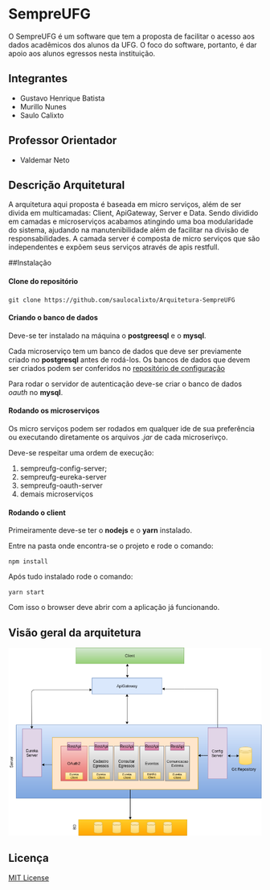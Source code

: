 # SempreUFG

O SempreUFG é um software que tem a proposta de facilitar o acesso aos dados acadêmicos dos alunos da UFG. O foco do software, portanto, é dar apoio aos alunos egressos nesta instituição.

## Integrantes
* Gustavo Henrique Batista
* Murillo Nunes
* Saulo Calixto
## Professor Orientador
* Valdemar Neto

## Descrição Arquitetural

A arquitetura aqui proposta é baseada em micro serviços, além de ser divida em multicamadas: Client, ApiGateway, Server e Data. Sendo dividido em camadas e microserviços acabamos atingindo uma boa modularidade do sistema, ajudando na manutenibilidade além de facilitar na divisão de responsabilidades. A camada server é composta de micro serviços que são independentes e expõem seus serviços através de apis restfull.

##Instalação

#### Clone do repositório 

`git clone https://github.com/saulocalixto/Arquitetura-SempreUFG`

#### Criando o banco de dados

Deve-se ter instalado na máquina o **postgreesql** e o **mysql**.

Cada microserviço tem um banco de dados que deve ser previamente criado no **postgresql** antes de rodá-los.
Os bancos de dados que devem ser criados podem ser conferidos no [repositório de configuração](https://github.com/saulocalixto/sempreUFG-ConfigServer)

Para rodar o servidor de autenticação deve-se criar o banco de dados *oauth* no **mysql**.

#### Rodando os microserviços

Os micro serviços podem ser rodados em qualquer ide de sua preferência ou executando diretamente os arquivos *.jar* de cada microserivço.

Deve-se respeitar uma ordem de execução:

1) sempreufg-config-server;
2) sempreufg-eureka-server
3) sempreufg-oauth-server
4) demais microserviços

#### Rodando o client

Primeiramente deve-se ter o **nodejs** e o **yarn** instalado.

Entre na pasta onde encontra-se o projeto e rode o comando:

```
npm install
```

Após tudo instalado rode o comando:

```
yarn start
```

Com isso o browser deve abrir com a aplicação já funcionando.

## Visão geral da arquitetura

![Visão geral arquitetura](https://raw.githubusercontent.com/saulocalixto/Arquitetura-SempreUFG/master/Projeto/Docs/Modelos/Desenvolvimento.png)


## Licença

 [MIT License](https://raw.githubusercontent.com/saulocalixto/Arquitetura-SempreUFG/master/LICENSE?token=AToqX04caRGkblS08vGx9pPaThtpMYRSks5bDTAQwA%3D%3D)